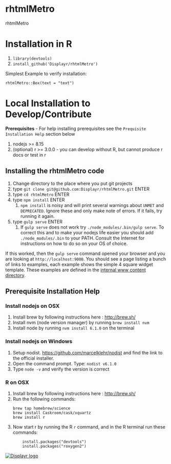# rhtmlMetro

rhtmlMetro

# Installation in R

1. `library(devtools)`
1. `install_github('Displayr/rhtmlMetro')`

Simplest Example to verify installation:

```
rhtmlMetro::Box(text = "text")
```


# Local Installation to Develop/Contribute

**Prerequisites** - For help installing prerequisites see the `Prequisite Installation Help` section below

1. nodejs >= 8.15
1. (optional) r >= 3.0.0 - you can develop without R, but cannot produce r docs or test in r 

## Installing the rhtmlMetro code

1. Change directory to the place where you put git projects
1. type `git clone git@github.com:Displayr/rhtmlMetro.git` ENTER
1. type `cd rhtmlMetro` ENTER
1. type `npm install` ENTER
    1. `npm install` is noisy and will print several warnings about `UNMET` and `DEPRECATED`. Ignore these and only make note of errors. If it fails, try running it again.
1. type `gulp serve` ENTER
    1. If `gulp serve` does not work try `./node_modules/.bin/gulp serve`. To correct this and to make your nodejs life easier you should add `./node_modules/.bin` to your PATH. Consult the Internet for instructions on how to do so on your OS of choice.

If this worked, then the `gulp serve` command opened your browser and you are looking at `http://localhost:9000`. You should see a page listing a bunch of links to examples, each example shows the simple 4 square widget template. These examples are defined in the [internal www content directory](theSrc/internal_www/content).

## Prerequisite Installation Help

### Install nodejs on OSX

1. Install brew by following instructions here : http://brew.sh/
1. Install nvm (node version manager) by running `brew install nvm`
1. Install node by running `nvm install 6.1.0` on the terminal

### Install nodejs on Windows

1. Setup nodist. https://github.com/marcelklehr/nodist and find the link to the official installer.
1. Open the command prompt. Type: `nodist v6.1.0`
1. Type `node -v` and verify the version is correct

### R on OSX

1. Install brew by following instructions here : http://brew.sh/
1. Run the following commands:
    ```
    brew tap homebrew/science
    brew install Caskroom/cask/xquartz
    brew install r
    ```
1. Now start r by running the R `r` command, and in the R terminal run these commands:
    ```
        install.packages("devtools")
        install.packages("roxygen2")
    ```

[![Displayr logo](https://mwmclean.github.io/img/logo-header.png)](https://www.displayr.com)
